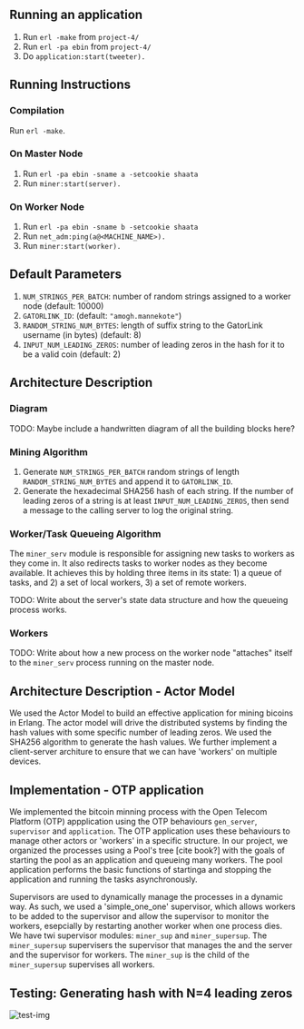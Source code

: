 

## Running an application
1. Run `erl -make` from `project-4/`
2. Run `erl -pa ebin` from `project-4/`
3. Do `application:start(tweeter).`

## Running Instructions
### Compilation
Run `erl -make`.

### On Master Node
1. Run `erl -pa ebin -sname a -setcookie shaata`
2. Run `miner:start(server).`

### On Worker Node
1. Run `erl -pa ebin -sname b -setcookie shaata`
2. Run `net_adm:ping(a@<MACHINE_NAME>).`
3. Run `miner:start(worker).`

## Default Parameters
1. `NUM_STRINGS_PER_BATCH`: number of random strings assigned to a worker node (default: 10000)
2. `GATORLINK_ID`: (default: `"amogh.mannekote"`)
3. `RANDOM_STRING_NUM_BYTES`: length of suffix string to the GatorLink username (in bytes) (default: 8)
4. `INPUT_NUM_LEADING_ZEROS`: number of leading zeros in the hash for it to be a valid coin (default: 2)


## Architecture Description

### Diagram
TODO: Maybe include a handwritten diagram of all the building blocks here?

### Mining Algorithm
1. Generate `NUM_STRINGS_PER_BATCH` random strings of length `RANDOM_STRING_NUM_BYTES` and append it to `GATORLINK_ID`.
2. Generate the hexadecimal SHA256 hash of each string. If the number of leading zeros of a string is at least `INPUT_NUM_LEADING_ZEROS`, then send a message to the calling server to log the original string.

### Worker/Task Queueing Algorithm
The `miner_serv` module is responsible for assigning new tasks to workers as they come in. It also redirects tasks to worker nodes as they become available. It achieves this by holding three items in its state: 1) a queue of tasks, and 2) a set of local workers, 3) a set of remote workers.

TODO: Write about the server's state data structure and how the queueing process works.

### Workers
TODO: Write about how a new process on the worker node "attaches" itself to the `miner_serv` process running on the master node.

## Architecture Description - Actor Model
We used the Actor Model to build an effective application for mining bicoins in Erlang. The actor model will drive the distributed systems by finding the hash values with some specific number of leading zeros. We used the SHA256 algorithm to generate the hash values. We further implement a client-server architure to ensure that we can have 'workers' on multiple devices. 

## Implementation - OTP application
We implemented the bitcoin minning process with the Open Telecom Platform (OTP) appplication using the OTP behaviours `gen_server`, `supervisor` and `application`. The OTP application uses these behaviours to manage other actors or 'workers' in a specific structure. In our project, we organized the processes using a Pool's tree [cite book?] with the goals of starting the pool as an application and queueing many workers. The pool application performs the basic functions of startinga and stopping the application and running the tasks asynchronously. 

Supervisors are used to dynamically manage the processes in a dynamic way. As such, we used a 'simple_one_one' supervisor, which allows workers to be added to the supervisor and allow the supervisor to monitor the workers, esepcially by restarting another worker when one process dies. We have twi supervisor modules: `miner_sup`  and `miner_supersup`. The `miner_supersup` supervisers the supervisor that manages the and the server and the supervisor for workers. The `miner_sup` is the child of the `miner_supersup` supervises all workers.  


## Testing: Generating hash with N=4 leading zeros
![test-img](/btc_miner/img/4_zeros.png)
